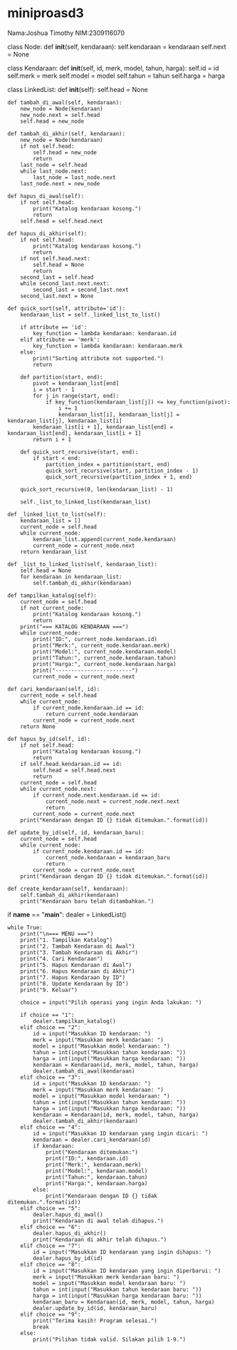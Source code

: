 # miniproasd3
Nama:Joshua Timothy NIM:2309116070

class Node:
    def __init__(self, kendaraan):
        self.kendaraan = kendaraan
        self.next = None

class Kendaraan:
    def __init__(self, id, merk, model, tahun, harga):
        self.id = id
        self.merk = merk
        self.model = model
        self.tahun = tahun
        self.harga = harga

class LinkedList:
    def __init__(self):
        self.head = None

    def tambah_di_awal(self, kendaraan):
        new_node = Node(kendaraan)
        new_node.next = self.head
        self.head = new_node

    def tambah_di_akhir(self, kendaraan):
        new_node = Node(kendaraan)
        if not self.head:
            self.head = new_node
            return
        last_node = self.head
        while last_node.next:
            last_node = last_node.next
        last_node.next = new_node

    def hapus_di_awal(self):
        if not self.head:
            print("Katalog kendaraan kosong.")
            return
        self.head = self.head.next

    def hapus_di_akhir(self):
        if not self.head:
            print("Katalog kendaraan kosong.")
            return
        if not self.head.next:
            self.head = None
            return
        second_last = self.head
        while second_last.next.next:
            second_last = second_last.next
        second_last.next = None

    def quick_sort(self, attribute='id'):
        kendaraan_list = self._linked_list_to_list()

        if attribute == 'id':
            key_function = lambda kendaraan: kendaraan.id
        elif attribute == 'merk':
            key_function = lambda kendaraan: kendaraan.merk
        else:
            print("Sorting attribute not supported.")
            return

        def partition(start, end):
            pivot = kendaraan_list[end]
            i = start - 1
            for j in range(start, end):
                if key_function(kendaraan_list[j]) <= key_function(pivot):
                    i += 1
                    kendaraan_list[i], kendaraan_list[j] = kendaraan_list[j], kendaraan_list[i]
            kendaraan_list[i + 1], kendaraan_list[end] = kendaraan_list[end], kendaraan_list[i + 1]
            return i + 1

        def quick_sort_recursive(start, end):
            if start < end:
                partition_index = partition(start, end)
                quick_sort_recursive(start, partition_index - 1)
                quick_sort_recursive(partition_index + 1, end)

        quick_sort_recursive(0, len(kendaraan_list) - 1)

        self._list_to_linked_list(kendaraan_list)

    def _linked_list_to_list(self):
        kendaraan_list = []
        current_node = self.head
        while current_node:
            kendaraan_list.append(current_node.kendaraan)
            current_node = current_node.next
        return kendaraan_list

    def _list_to_linked_list(self, kendaraan_list):
        self.head = None
        for kendaraan in kendaraan_list:
            self.tambah_di_akhir(kendaraan)

    def tampilkan_katalog(self):
        current_node = self.head
        if not current_node:
            print("Katalog kendaraan kosong.")
            return
        print("=== KATALOG KENDARAAN ===")
        while current_node:
            print("ID:", current_node.kendaraan.id)
            print("Merk:", current_node.kendaraan.merk)
            print("Model:", current_node.kendaraan.model)
            print("Tahun:", current_node.kendaraan.tahun)
            print("Harga:", current_node.kendaraan.harga)
            print("------------------------")
            current_node = current_node.next

    def cari_kendaraan(self, id):
        current_node = self.head
        while current_node:
            if current_node.kendaraan.id == id:
                return current_node.kendaraan
            current_node = current_node.next
        return None

    def hapus_by_id(self, id):
        if not self.head:
            print("Katalog kendaraan kosong.")
            return
        if self.head.kendaraan.id == id:
            self.head = self.head.next
            return
        current_node = self.head
        while current_node.next:
            if current_node.next.kendaraan.id == id:
                current_node.next = current_node.next.next
                return
            current_node = current_node.next
        print("Kendaraan dengan ID {} tidak ditemukan.".format(id))

    def update_by_id(self, id, kendaraan_baru):
        current_node = self.head
        while current_node:
            if current_node.kendaraan.id == id:
                current_node.kendaraan = kendaraan_baru
                return
            current_node = current_node.next
        print("Kendaraan dengan ID {} tidak ditemukan.".format(id))

    def create_kendaraan(self, kendaraan):
        self.tambah_di_akhir(kendaraan)
        print("Kendaraan baru telah ditambahkan.")

if __name__ == "__main__":
    dealer = LinkedList()

    while True:
        print("\n=== MENU ===")
        print("1. Tampilkan Katalog")
        print("2. Tambah Kendaraan di Awal")
        print("3. Tambah Kendaraan di Akhir")
        print("4. Cari Kendaraan")
        print("5. Hapus Kendaraan di Awal")
        print("6. Hapus Kendaraan di Akhir")
        print("7. Hapus Kendaraan by ID")
        print("8. Update Kendaraan by ID")
        print("9. Keluar")

        choice = input("Pilih operasi yang ingin Anda lakukan: ")

        if choice == "1":
            dealer.tampilkan_katalog()
        elif choice == "2":
            id = input("Masukkan ID kendaraan: ")
            merk = input("Masukkan merk kendaraan: ")
            model = input("Masukkan model kendaraan: ")
            tahun = int(input("Masukkan tahun kendaraan: "))
            harga = int(input("Masukkan harga kendaraan: "))
            kendaraan = Kendaraan(id, merk, model, tahun, harga)
            dealer.tambah_di_awal(kendaraan)
        elif choice == "3":
            id = input("Masukkan ID kendaraan: ")
            merk = input("Masukkan merk kendaraan: ")
            model = input("Masukkan model kendaraan: ")
            tahun = int(input("Masukkan tahun kendaraan: "))
            harga = int(input("Masukkan harga kendaraan: "))
            kendaraan = Kendaraan(id, merk, model, tahun, harga)
            dealer.tambah_di_akhir(kendaraan)
        elif choice == "4":
            id = input("Masukkan ID kendaraan yang ingin dicari: ")
            kendaraan = dealer.cari_kendaraan(id)
            if kendaraan:
                print("Kendaraan ditemukan:")
                print("ID:", kendaraan.id)
                print("Merk:", kendaraan.merk)
                print("Model:", kendaraan.model)
                print("Tahun:", kendaraan.tahun)
                print("Harga:", kendaraan.harga)
            else:
                print("Kendaraan dengan ID {} tidak ditemukan.".format(id))
        elif choice == "5":
            dealer.hapus_di_awal()
            print("Kendaraan di awal telah dihapus.")
        elif choice == "6":
            dealer.hapus_di_akhir()
            print("Kendaraan di akhir telah dihapus.")
        elif choice == "7":
            id = input("Masukkan ID kendaraan yang ingin dihapus: ")
            dealer.hapus_by_id(id)
        elif choice == "8":
            id = input("Masukkan ID kendaraan yang ingin diperbarui: ")
            merk = input("Masukkan merk kendaraan baru: ")
            model = input("Masukkan model kendaraan baru: ")
            tahun = int(input("Masukkan tahun kendaraan baru: "))
            harga = int(input("Masukkan harga kendaraan baru: "))
            kendaraan_baru = Kendaraan(id, merk, model, tahun, harga)
            dealer.update_by_id(id, kendaraan_baru)
        elif choice == "9":
            print("Terima kasih! Program selesai.")
            break
        else:
            print("Pilihan tidak valid. Silakan pilih 1-9.")
